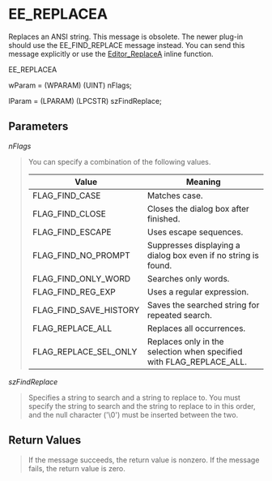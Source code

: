# EE\_REPLACEA

Replaces an ANSI string. This message is obsolete. The newer plug-in should use the EE\_FIND\_REPLACE message instead. You can send this message explicitly or use the
[Editor\_ReplaceA](../macro/editor_replacea) inline function.

EE\_REPLACEA

wParam = (WPARAM) (UINT) nFlags;

lParam = (LPARAM) (LPCSTR) szFindReplace;

## Parameters

_nFlags_

> You can specify a combination of the following values.
>
> | Value | Meaning |
> | --- | --- |
> | FLAG\_FIND\_CASE | Matches case. |
> | FLAG\_FIND\_CLOSE | Closes the dialog box after finished. |
> | FLAG\_FIND\_ESCAPE | Uses escape sequences. |
> | FLAG\_FIND\_NO\_PROMPT | Suppresses displaying a dialog box even if no string is found. |
> | FLAG\_FIND\_ONLY\_WORD | Searches only words. |
> | FLAG\_FIND\_REG\_EXP | Uses a regular expression. |
> | FLAG\_FIND\_SAVE\_HISTORY | Saves the searched string for repeated search. |
> | FLAG\_REPLACE\_ALL | Replaces all occurrences. |
> | FLAG\_REPLACE\_SEL\_ONLY | Replaces only in the selection when specified with FLAG\_REPLACE\_ALL. |

_szFindReplace_

> Specifies a string to search and a string to replace to. You must specify
> the string to search and the string to replace to in this order, and the null
> character ('\\0') must be inserted between the two.

## Return Values

> If the message succeeds, the return value is nonzero. If the message fails,
> the return value is zero.
